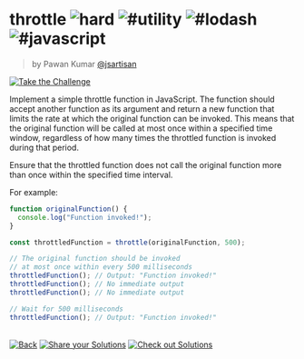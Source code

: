 <!--info-header-start--><h1>throttle <img src="https://img.shields.io/badge/-hard-de3d37" alt="hard"/> <img src="https://img.shields.io/badge/-%23utility-999" alt="#utility"/> <img src="https://img.shields.io/badge/-%23lodash-999" alt="#lodash"/> <img src="https://img.shields.io/badge/-%23javascript-999" alt="#javascript"/></h1><blockquote><p>by Pawan Kumar <a href="https://github.com/jsartisan" target="_blank">@jsartisan</a></p></blockquote><p><a href="https://frontend-challenges.com/challenges/20-throttle" target="_blank"><img src="https://img.shields.io/badge/-Take%20the%20Challenge-0d99ff?logo=javascript&logoColor=white" alt="Take the Challenge"/></a> </p><!--info-header-end-->

Implement a simple throttle function in JavaScript. The function should accept another function as its argument and return a new function that limits the rate at which the original function can be invoked. This means that the original function will be called at most once within a specified time window, regardless of how many times the throttled function is invoked during that period.

Ensure that the throttled function does not call the original function more than once within the specified time interval.

For example:

```javascript
function originalFunction() {
  console.log("Function invoked!");
}

const throttledFunction = throttle(originalFunction, 500);

// The original function should be invoked
// at most once within every 500 milliseconds
throttledFunction(); // Output: "Function invoked!"
throttledFunction(); // No immediate output
throttledFunction(); // No immediate output

// Wait for 500 milliseconds
throttledFunction(); // Output: "Function invoked!"
```

<!--info-footer-start--><br><a href="../../README.md" target="_blank"><img src="https://img.shields.io/badge/-Back-grey" alt="Back"/></a> <a href="https://github.com/jsartisan/frontend-challenges/issues/new?template=answer.md&labels=answer,20,undefined&title=20%20-%20throttle%20-%20undefined&body=" target="_blank"><img src="https://img.shields.io/badge/-Share%20your%20Solutions-teal" alt="Share your Solutions"/></a> <a href="https://github.com/jsartisan/frontend-challenges/issues?q=label%3A20+label%3Aanswer+sort%3Areactions-%2B1-desc" target="_blank"><img src="https://img.shields.io/badge/-Check%20out%20Solutions-de5a77?logo=awesome-lists&logoColor=white" alt="Check out Solutions"/></a> <!--info-footer-end-->
